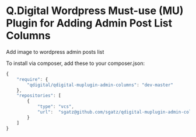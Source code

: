 # Q.Digital Wordpress Must-use (MU) Plugin for Adding Admin Post List Columns

Add image to wordpress admin posts list


To install via composer, add these to your composer.json:

```javascript
{
    "require": {
        "qdigital/qdigital-muplugin-admin-columns": "dev-master"
    },
    "repositories": [
        {
            "type": "vcs",
            "url":  "sgatz@github.com/sgatz/qdigital-muplugin-admin-columns.git"
        }
    ]
}
```

